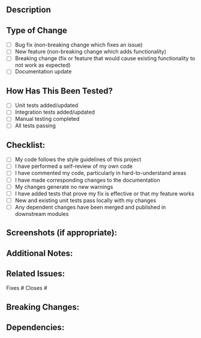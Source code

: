 ## Description

<!-- Provide a brief description of the changes in this PR -->

## Type of Change

<!-- Please delete options that are not relevant -->

- [ ] Bug fix (non-breaking change which fixes an issue)
- [ ] New feature (non-breaking change which adds functionality)
- [ ] Breaking change (fix or feature that would cause existing functionality to not work as expected)
- [ ] Documentation update

## How Has This Been Tested?

<!-- Please describe the tests that you ran to verify your changes -->

- [ ] Unit tests added/updated
- [ ] Integration tests added/updated
- [ ] Manual testing completed
- [ ] All tests passing

## Checklist:

<!-- Go over all the following points, and put an `x` in all the boxes that apply -->

- [ ] My code follows the style guidelines of this project
- [ ] I have performed a self-review of my own code
- [ ] I have commented my code, particularly in hard-to-understand areas
- [ ] I have made corresponding changes to the documentation
- [ ] My changes generate no new warnings
- [ ] I have added tests that prove my fix is effective or that my feature works
- [ ] New and existing unit tests pass locally with my changes
- [ ] Any dependent changes have been merged and published in downstream modules

## Screenshots (if appropriate):

## Additional Notes:

<!-- Add any additional notes or context about the PR here -->

## Related Issues:

<!-- Link to any related issues -->

Fixes #
Closes #

## Breaking Changes:

<!-- If this PR contains breaking changes, please describe them here -->

## Dependencies:

<!-- List any new dependencies added or removed -->
